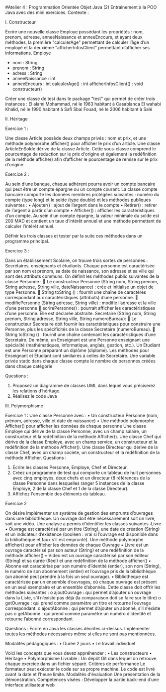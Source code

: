 #Atelier 4 : Programmation Orientée Objet Java (2)
Entrainement à la POO Java avec des mini exercices.
Contexte :




I.	Constructeur 

Écrire une nouvelle classe Employe possédant les propriétés : nom, prenom, adresse, anneeNaissance et anneeEncours, et ayant deux méthodes, la première "calculerAge" permettant de calculer l’âge d’un employé et la deuxième "afficherInfosClient" permettant d’afficher ses informations.
Employe
- nom : String
- prenom : String
- adress : String
- anneeNaissance : int
- anneeEncours : int
calculerAge() : int
afficherInfosClient() : void
constructeur()

Créer une classe de test dans le package "test" qui permet de créer trois instances :
	El alami Mohammad, né le 1963 habitant à Casablanca
	El wahabi Khalid, né le 1990 habitant à Safi
	Sbai Fouad, né le 2006 habitant à Salé
	
II.	Héritage

Exercice 1 :

Une classe Article possède deux champs privés : nom et prix, et une méthode polymorphe afficher() pour afficher le prix d’un article.
Une classe ArticleEnSolde dérive de la classe Article. Cette sous-classe comprend le pourcentage de réduction sur le prix d'origine et également la redéfinition de la méthode affiche() afin d’afficher le pourcentage de remise sur le prix d'origine. 

Exercice 2 :

Au sein d’une banque, chaque adhérent pourra avoir un compte bancaire qui peut être un compte épargne ou un compte courant.
 La classe compte bancaire comporte les données membres protégées suivantes : numéro du compte (type long) et le solde (type double) et les méthodes publiques suivantes :
•	Ajouter() : ajout de l’argent dans le compte
•	Retirer() : retirer de l’argent à partir d’un compte
•	Afficher() : afficher les caractéristiques d’un compte.
Au sein d’un compte épargne, la valeur minimale du solde est 200 MAD et contient un taux d'intérêt annuel et une méthode permettant de calculer l'intérêt annuel.

Définir les trois classes et tester par la suite ces méthodes dans un programme principal.

Exercice 3 :

Dans un établissement Scolaire, on trouve trois sortes de personnes : Secrétaires, enseignants et étudiants. Chaque personne est caractérisée par son nom et prénom, sa date de naissance, son adresse et sa ville qui sont des attributs communs. 
On définit les méthodes public suivantes de la classe Personne :
	Le constructeur Personne (String nom, String prenom, String adresse, String ville, dateNaissance) : crée et initialise un objet de type Personne.
	String toString () : fournit une chaîne de caractères correspondant aux caractéristiques (attributs) d’une personne.
	modifiePersonne (String adresse, String ville) : modifie l’adresse et la ville d’une personne
	ecrirePersonne() : pourrait afficher les caractéristiques d’une personne. Elle est déclarée abstraite.
Secretaire (String nom, String prenom, String adresse, String ville, String numeroBureau): 
	Le constructeur Secretaire doit fournir les caractéristiques pour construire une Personne, plus les spécificités de la classe Secretaire (numeroBureau). 
	String toString () : fournit une chaîne contenant les caractéristiques d’une Secretaire.
De même, un Enseignant est une Personne enseignant une spécialité (mathématiques, informatique, anglais, gestion, etc.). Un Étudiant est une Personne préparant un diplôme (diplome). Les méthodes pour Enseignant et Étudiant sont similaires à celles de Secretaire. Une variable privée static dans chaque classe compte le nombre de personnes créées dans chaque catégorie
            
Questions :
1.	Proposez un diagramme de classes UML dans lequel vous préciserez les relations d’héritage.
2.	Réalisez le code Java


III.	Polymorphisme


Exercice 1 :
Une classe Personne avec : 
•	Un constructeur Personne (nom, prénom, adresse, ville et date de naissance) 
•	Une méthode polymorphe Afficher() pour afficher les données de chaque personne
Une classe Employe qui dérive de la classe Personne, avec un champ salaire, un constructeur et la redéfinition de la méthode Afficher().
Une classe Chef qui dérive de la classe Employe, avec un champ service, un constructeur et la redéfinition de la méthode Afficher().
Une classe Directeur qui dérive de la classe Chef, avec un champ societe, un constructeur et la redéfinition de la méthode Afficher.
Questions :
1.	Écrire les classes Personne, Employe, Chef et Directeur.
2.	Créez un programme de test qui comporte un tableau de huit personnes avec cinq employés, deux chefs et un directeur (8 références de la classe Personne dans lesquelles ranger 5 instances de la classe Employé, 2 de la classe Chef et 1 de la classe Directeur).
3.	Affichez l'ensemble des éléments du tableau.


Exercice 2


On désire implémenter un système de gestion des emprunts d’ouvrages dans une bibliothèque. Un ouvrage doit être nécessairement soit un livre, soit une vidéo.
Une analyse a permis d’identifier les classes suivantes :Livre
•	Ouvrage est caractérisé par un titre (String), une date de création (String) et un indicateur d’existence (booléen : vrai si l’ouvrage est disponible dans la bibliothèque et faux s’il est emprunté). Une méthode polymorphe afficher() pour afficher les données de chaque Ouvrage
•	Livre est un ouvrage caractérisé par son auteur (String) et une redéfinition de la méthode afficher()
•	Video est un ouvrage caractérisé par son éditeur (String) et sa durée (Réel) et une redéfinition de la méthode afficher()
•	Abonne est caractérisé par son numéro d’identité (entier), son nom (String), le numéro de son abonnement (entier) et l’ouvrage pris de la bibliothèque (un abonné peut prendre à la fois un seul ouvrage).
•	Bibliotheque est caractérisée par un ensemble d’ouvrages, où chaque ouvrage est présent en un seul exemplaire et un ensemble d’abonnés.
Cette classe doit offrir les méthodes suivantes :
o	ajoutOuvrage : qui permet d’ajouter un ouvrage dans la Liste, s’il n’existe pas déjà (la comparaison doit se faire sur le titre)
o	getOuvrage : qui prend comme paramètre un titre et retourne l’ouvrage correspondant.
o	ajoutAbonne : qui permet d’ajouter un abonné, s’il n’existe pas
o	getAbonne : qui prend comme paramètre un numéro d’identité et retourne l’abonné correspondant

Questions :
Écrire en Java les classes décrites ci-dessus. Implémenter toutes les méthodes nécessaires même si elles ne sont pas mentionnées.






Modalités pédagogiques :
•	Durée 2 jours
•	Le travail individuel

Voici les concepts que vous devez appréhender :
•	Les constructeurs 
•	Héritage 
•	Polymorphisme
Livrable :
Un dépôt Git dans lequel on retrouve chaque exercice dans un fichier séparé.
Critères de performance
Le formateur peut exécuter le code sur sa propre machine.
Le code est livré avant la date et l’heure limite.
Modalités d'évaluation
Une présentation de la démonstration.
Compétences visées :
Développer la partie back-end d’une interface utilisateur web


